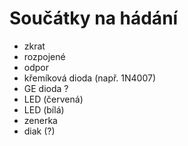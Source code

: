 # Součátky na hádání

- zkrat
- rozpojené
- odpor
- křemíková dioda (např. 1N4007)
- GE dioda ?
- LED (červená)
- LED (bílá)
- zenerka
- diak (?)